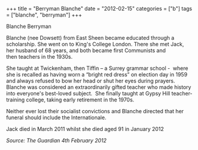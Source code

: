 +++
title = "Berryman Blanche"
date = "2012-02-15"
categories = ["b"]
tags = ["blanche", "berryman"]
+++

Blanche Berryman

Blanche (nee Dowsett) from East Sheen became educated through a scholarship. She went on to King's College London. There she met Jack, her husband of 68 years, and both became first Communists and then teachers in the 1930s. 

She taught at Twickenham, then Tiffin – a Surrey grammar school -  where she is recalled as having worn a “bright red dress” on election day in 1959 and always refused to bow her head or shut her eyes during prayers. Blanche was considered an extraordinarily gifted teacher who made history into everyone's best-loved subject.  She finally taught at Gypsy Hill teacher-training college, taking early retirement in the 1970s.

Neither ever lost their socialist convictions and Blanche directed that her funeral should include the Internationale.

Jack died in March 2011 whilst she died aged 91 in January 2012

_Source: The Guardian 4th February 2012_
